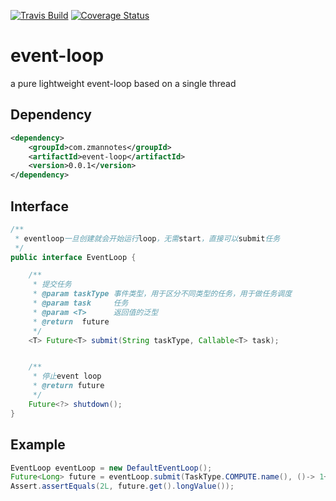 [![Travis Build](https://api.travis-ci.org/zman2013/event-loop.svg?branch=master)](https://api.travis-ci.org/zman2013/event-loop.svg?branch=master)
[![Coverage Status](https://coveralls.io/repos/github/zman2013/event-loop/badge.svg?branch=master)](https://coveralls.io/github/zman2013/event-loop?branch=master)


# event-loop
a pure lightweight event-loop based on a single thread

## Dependency
```xml
<dependency>
    <groupId>com.zmannotes</groupId>
    <artifactId>event-loop</artifactId>
    <version>0.0.1</version>
</dependency>
```

## Interface
```java
/**
 * eventloop一旦创建就会开始运行loop，无需start，直接可以submit任务
 */
public interface EventLoop {

    /**
     * 提交任务
     * @param taskType 事件类型，用于区分不同类型的任务，用于做任务调度
     * @param task     任务
     * @param <T>      返回值的泛型
     * @return  future
     */
    <T> Future<T> submit(String taskType, Callable<T> task);


    /**
     * 停止event loop
     * @return future
     */
    Future<?> shutdown();
}

```

## Example
```java
EventLoop eventLoop = new DefaultEventLoop();
Future<Long> future = eventLoop.submit(TaskType.COMPUTE.name(), ()-> 1+1L);
Assert.assertEquals(2L, future.get().longValue());
```